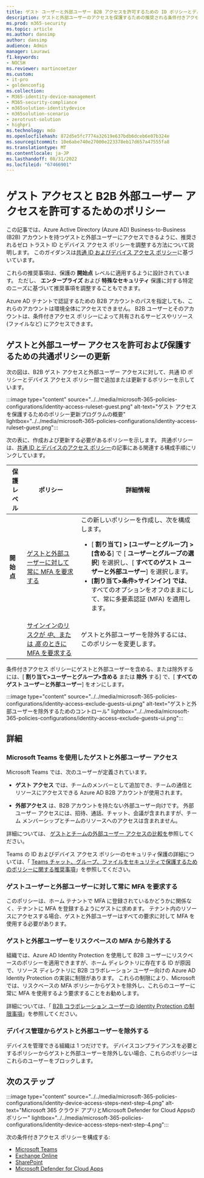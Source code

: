 ```yaml
---
title: ゲスト ユーザーと外部ユーザー B2B アクセスを許可するための ID ポリシーとデバイス アクセス ポリシー - Microsoft 365 for enterprise |Microsoft Docs
description: ゲストと外部ユーザーのアクセスを保護するための推奨される条件付きアクセスと関連ポリシーについて説明します。
ms.prod: m365-security
ms.topic: article
ms.author: dansimp
author: dansimp
audience: Admin
manager: Laurawi
f1.keywords:
- NOCSH
ms.reviewer: martincoetzer
ms.custom:
- it-pro
- goldenconfig
ms.collection:
- M365-identity-device-management
- M365-security-compliance
- m365solution-identitydevice
- m365solution-scenario
- zerotrust-solution
- highpri
ms.technology: mdo
ms.openlocfilehash: 872d5e5fc7774a32619e637bdb6dceb6e07b324e
ms.sourcegitcommit: 10e6abe740e27000e223378eb17d657a47555fa8
ms.translationtype: MT
ms.contentlocale: ja-JP
ms.lasthandoff: 08/31/2022
ms.locfileid: "67466901"
---
```

# <a name="policies-for-allowing-guest-access-and-b2b-external-user-access"></a>ゲスト アクセスと B2B 外部ユーザー アクセスを許可するためのポリシー

この記事では、Azure Active Directory (Azure AD) Business-to-Business (B2B) アカウントを持つゲストと外部ユーザーにアクセスできるように、推奨されるゼロ トラスト ID とデバイス アクセス ポリシーを調整する方法について説明します。 このガイダンスは[共通 ID およびデバイス アクセス ポリシー](identity-access-policies.md)に基づいています。

これらの推奨事項は、保護の **開始点** レベルに適用するように設計されています。 ただし、 **エンタープライズ** および **特殊なセキュリティ** 保護に対する特定のニーズに基づいて推奨事項を調整することもできます。

Azure AD テナントで認証するための B2B アカウントのパスを指定しても、これらのアカウントは環境全体にアクセスできません。 B2B ユーザーとそのアカウントは、条件付きアクセス ポリシーによって共有されるサービスやリソース (ファイルなど) にアクセスできます。

## <a name="updating-the-common-policies-to-allow-and-protect-guests-and-external-user-access"></a>ゲストと外部ユーザー アクセスを許可および保護するための共通ポリシーの更新

次の図は、B2B ゲスト アクセスと外部ユーザー アクセスに対して、共通 ID ポリシーとデバイス アクセス ポリシー間で追加または更新するポリシーを示しています。

:::image type="content" source="../../media/microsoft-365-policies-configurations/identity-access-ruleset-guest.png" alt-text="ゲスト アクセスを保護するためのポリシー更新プログラムの概要" lightbox="../../media/microsoft-365-policies-configurations/identity-access-ruleset-guest.png":::

次の表に、作成および更新する必要があるポリシーを示します。 共通ポリシーは、[共通 ID とデバイスのアクセス ポリシー](identity-access-policies.md)の記事にある関連する構成手順にリンクしています。

|保護レベル|ポリシー|詳細情報|
|---|---|---|
|**開始点**|[ゲストと外部ユーザーに対して常に MFA を要求する](identity-access-policies.md#require-mfa-based-on-sign-in-risk)|この新しいポリシーを作成し、次を構成します。 <ul><li>[ **割り当て] > [ユーザーとグループ] > [含める**] で [ **ユーザーとグループの選択**] を選択し、[ **すべてのゲスト ユーザーと外部ユーザー**] を選択します。</li><li>**[割り当て>条件>サインイン] では**、すべてのオプションをオフのままにして、常に多要素認証 (MFA) を適用します。</li></ul>|
||[サインインのリスクが *中*、または *高* のときに MFA を要求する](identity-access-policies.md#require-mfa-based-on-sign-in-risk)|ゲストと外部ユーザーを除外するには、このポリシーを変更します。|

条件付きアクセス ポリシーにゲストと外部ユーザーを含める、または除外するには、[ **割り当て>ユーザーとグループ>含める** または **除外** する] で、[ **すべてのゲスト ユーザーと外部ユーザー**] をオンにします。

:::image type="content" source="../../media/microsoft-365-policies-configurations/identity-access-exclude-guests-ui.png" alt-text="ゲストと外部ユーザーを除外するためのコントロール" lightbox="../../media/microsoft-365-policies-configurations/identity-access-exclude-guests-ui.png":::

## <a name="more-information"></a>詳細

### <a name="guests-and-external-user-access-with-microsoft-teams"></a>Microsoft Teams を使用したゲストと外部ユーザー アクセス

Microsoft Teams では、次のユーザーが定義されています。

- **ゲスト アクセス** では、チームのメンバーとして追加でき、チームの通信とリソースにアクセスできる Azure AD B2B アカウントが使用されます。

- **外部アクセス** は、B2B アカウントを持たない外部ユーザー向けです。 外部ユーザー アクセスには、招待、通話、チャット、会議が含まれますが、チーム メンバーシップとチームのリソースへのアクセスは含まれません。

詳細については、 [ゲストとチームの外部ユーザー アクセスの比較を](/microsoftteams/communicate-with-users-from-other-organizations#compare-external-and-guest-access)参照してください。

Teams の ID およびデバイス アクセス ポリシーのセキュリティ保護の詳細については、「 [Teams チャット、グループ、ファイルをセキュリティで保護するためのポリシーに関する推奨事項](teams-access-policies.md)」を参照してください。

### <a name="require-mfa-always-for-guest-and-external-users"></a>ゲストユーザーと外部ユーザーに対して常に MFA を要求する

このポリシーは、ホーム テナントで MFA に登録されているかどうかに関係なく、テナントに MFA を登録するようにゲストに求めます。 テナント内のリソースにアクセスする場合、ゲストと外部ユーザーはすべての要求に対して MFA を使用する必要があります。

### <a name="excluding-guests-and-external-users-from-risk-based-mfa"></a>ゲストと外部ユーザーをリスクベースの MFA から除外する

組織では、Azure AD Identity Protection を使用して B2B ユーザーにリスクベースのポリシーを適用できますが、ホーム ディレクトリに存在する ID が原因で、リソース ディレクトリに B2B コラボレーション ユーザー向けの Azure AD Identity Protection の実装に制限があります。 これらの制限により、Microsoft では、リスクベースの MFA ポリシーからゲストを除外し、これらのユーザーに常に MFA を使用するよう要求することをお勧めします。

詳細については、「 [B2B コラボレーション ユーザーの Identity Protection の制限事項](/azure/active-directory/identity-protection/concept-identity-protection-b2b#limitations-of-identity-protection-for-b2b-collaboration-users)」を参照してください。

### <a name="excluding-guests-and-external-users-from-device-management"></a>デバイス管理からゲストと外部ユーザーを除外する

デバイスを管理できる組織は 1 つだけです。 デバイスコンプライアンスを必要とするポリシーからゲストと外部ユーザーを除外しない場合、これらのポリシーはこれらのユーザーをブロックします。

## <a name="next-step"></a>次のステップ

:::image type="content" source="../../media/microsoft-365-policies-configurations/identity-device-access-steps-next-step-4.png" alt-text="Microsoft 365 クラウド アプリとMicrosoft Defender for Cloud Appsのポリシー" lightbox="../../media/microsoft-365-policies-configurations/identity-device-access-steps-next-step-4.png":::

次の条件付きアクセス ポリシーを構成する:

- [Microsoft Teams](teams-access-policies.md)
- [Exchange Online](secure-email-recommended-policies.md)
- [SharePoint](sharepoint-file-access-policies.md)
- [Microsoft Defender for Cloud Apps](mcas-saas-access-policies.md)
 
